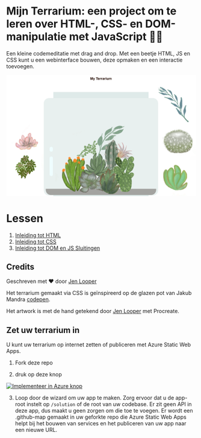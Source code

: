 # Mijn Terrarium: een project om te leren over HTML-, CSS- en DOM-manipulatie met JavaScript 🌵🌱

Een kleine codemeditatie met drag and drop. Met een beetje HTML, JS en CSS kunt u een webinterface bouwen, deze opmaken en een interactie toevoegen.

![mijn terrarium](../images/screenshot_gray.png)

# Lessen

1. [Inleiding tot HTML](../1-intro-to-html/translations/README.nl.md)
2. [Inleiding tot CSS](../2-intro-to-css/translations/README.nl.md)
3. [Inleiding tot DOM en JS Sluitingen](../3-intro-to-DOM-and-closures/translations/README.nl.md)

## Credits

Geschreven met ♥ ️door [Jen Looper](https://www.twitter.com/jenlooper)

Het terrarium gemaakt via CSS is geïnspireerd op de glazen pot van Jakub Mandra [codepen](https://codepen.io/Rotarepmi/pen/rjpNZY).

Het artwork is met de hand getekend door [Jen Looper](http://jenlooper.com) met Procreate.

## Zet uw terrarium in

U kunt uw terrarium op internet zetten of publiceren met Azure Static Web Apps. 

1. Fork deze repo

2. druk op deze knop

[![Implementeer in Azure knop](https://aka.ms/deploytoazurebutton)](https://portal.azure.com/?feature.customportal=false&WT.mc_id=academic-77807-sagibbon#create/Microsoft.StaticApp)

3. Loop door de wizard om uw app te maken. Zorg ervoor dat u de app-root instelt op `/solution` of de root van uw codebase. Er zit geen API in deze app, dus maakt u geen zorgen om die toe te voegen. Er wordt een .github-map gemaakt in uw geforkte repo die Azure Static Web Apps helpt bij het bouwen van services en het publiceren van uw app naar een nieuwe URL.



